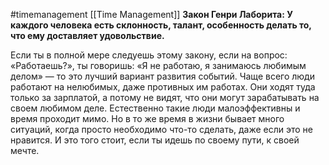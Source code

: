 #timemanagement
[[Time Management]]
**Закон Генри Лаборита: У каждого человека есть склонность, талант, особенность делать то, что ему доставляет удовольствие.** 

Если ты в полной мере следуешь этому закону, если на вопрос: «Работаешь?», ты говоришь: «Я не работаю, я занимаюсь любимым делом» — то это лучший вариант развития событий. Чаще всего люди работают на нелюбимых, даже противных им работах. Они ходят туда только за зарплатой, а потому не видят, что они могут зарабатывать на своем любимом деле. Естественно такие люди малоэффективны и время проходит мимо. Но в то же время в жизни бывает много ситуаций, когда просто необходимо что-то сделать, даже если это не нравится. И это того стоит, если ты идешь по своему пути, к своей мечте. 
